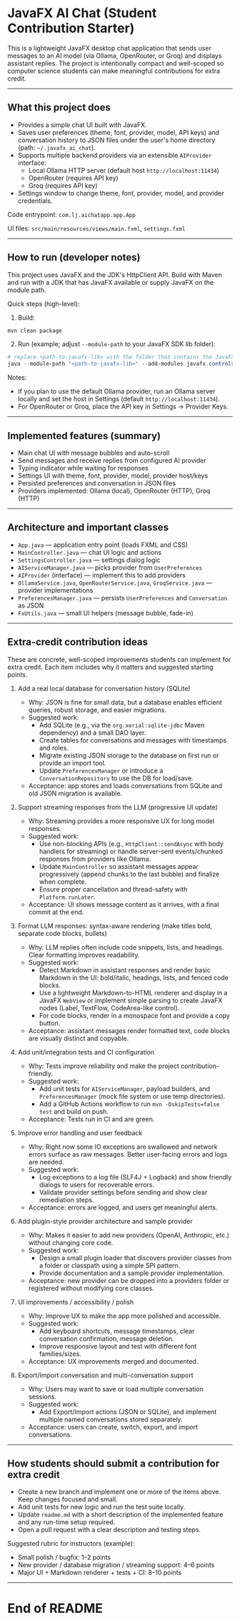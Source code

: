 # JavaFX AI Chat (Student Contribution Starter)

This is a lightweight JavaFX desktop chat application that sends user messages to an AI model (via Ollama, OpenRouter, or Groq) and displays assistant replies. The project is intentionally compact and well-scoped so computer science students can make meaningful contributions for extra credit.

---

## What this project does

- Provides a simple chat UI built with JavaFX.
- Saves user preferences (theme, font, provider, model, API keys) and conversation history to JSON files under the user's home directory (path: `~/.javafx_ai_chat`).
- Supports multiple backend providers via an extensible `AIProvider` interface:
  - Local Ollama HTTP server (default host `http://localhost:11434`)
  - OpenRouter (requires API key)
  - Groq (requires API key)
- Settings window to change theme, font, provider, model, and provider credentials.

Code entrypoint: `com.lj.aichatapp.app.App`

UI files: `src/main/resources/views/main.fxml`, `settings.fxml`

---

## How to run (developer notes)

This project uses JavaFX and the JDK's HttpClient API. Build with Maven and run with a JDK that has JavaFX available or supply JavaFX on the module path.

Quick steps (high-level):

1. Build:

```powershell
mvn clean package
```

2. Run (example; adjust `--module-path` to your JavaFX SDK lib folder):

```powershell
# replace <path-to-javafx-lib> with the folder that contains the JavaFX jars (e.g., javafx-sdk-20/lib)
java --module-path "<path-to-javafx-lib>" --add-modules javafx.controls,javafx.fxml -jar target/*.jar
```

Notes:

- If you plan to use the default Ollama provider, run an Ollama server locally and set the host in Settings (default `http://localhost:11434`).
- For OpenRouter or Groq, place the API key in Settings → Provider Keys.

---

## Implemented features (summary)

- Main chat UI with message bubbles and auto-scroll
- Send messages and receive replies from configured AI provider
- Typing indicator while waiting for responses
- Settings UI with theme, font, provider, model, provider host/keys
- Persisted preferences and conversation in JSON files
- Providers implemented: Ollama (local), OpenRouter (HTTP), Groq (HTTP)

---

## Architecture and important classes

- `App.java` — application entry point (loads FXML and CSS)
- `MainController.java` — chat UI logic and actions
- `SettingsController.java` — settings dialog logic
- `AIServiceManager.java` — picks provider from `UserPreferences`
- `AIProvider` (interface) — implement this to add providers
- `OllamaService.java`, `OpenRouterService.java`, `GroqService.java` — provider implementations
- `PreferencesManager.java` — persists `UserPreferences` and `Conversation` as JSON
- `FxUtils.java` — small UI helpers (message bubble, fade-in)

---

## Extra-credit contribution ideas

These are concrete, well-scoped improvements students can implement for extra credit. Each item includes why it matters and suggested starting points.

1. Add a real local database for conversation history (SQLite)
   - Why: JSON is fine for small data, but a database enables efficient queries, robust storage, and easier migrations.
   - Suggested work:
     - Add SQLite (e.g., via the `org.xerial:sqlite-jdbc` Maven dependency) and a small DAO layer.
     - Create tables for conversations and messages with timestamps and roles.
     - Migrate existing JSON storage to the database on first run or provide an import tool.
     - Update `PreferencesManager` or introduce a `ConversationRepository` to use the DB for load/save.
   - Acceptance: app stores and loads conversations from SQLite and old JSON migration is available.

2. Support streaming responses from the LLM (progressive UI update)
   - Why: Streaming provides a more responsive UX for long model responses.
   - Suggested work:
     - Use non-blocking APIs (e.g., `HttpClient::sendAsync` with body handlers for streaming) or handle server-sent events/chunked responses from providers like Ollama.
     - Update `MainController` so assistant messages appear progressively (append chunks to the last bubble) and finalize when complete.
     - Ensure proper cancellation and thread-safety with `Platform.runLater`.
   - Acceptance: UI shows message content as it arrives, with a final commit at the end.

3. Format LLM responses: syntax-aware rendering (make titles bold, separate code blocks, bullets)
   - Why: LLM replies often include code snippets, lists, and headings. Clear formatting improves readability.
   - Suggested work:
     - Detect Markdown in assistant responses and render basic Markdown in the UI: bold/italic, headings, lists, and fenced code blocks.
     - Use a lightweight Markdown-to-HTML renderer and display in a JavaFX `WebView` or implement simple parsing to create JavaFX nodes (Label, TextFlow, CodeArea-like control).
     - For code blocks, render in a monospace font and provide a copy button.
   - Acceptance: assistant messages render formatted text, code blocks are visually distinct and copyable.

4. Add unit/integration tests and CI configuration
   - Why: Tests improve reliability and make the project contribution-friendly.
   - Suggested work:
     - Add unit tests for `AIServiceManager`, payload builders, and `PreferencesManager` (mock file system or use temp directories).
     - Add a GitHub Actions workflow to run `mvn -DskipTests=false test` and build on push.
   - Acceptance: Tests run in CI and are green.

5. Improve error handling and user feedback
   - Why: Right now some IO exceptions are swallowed and network errors surface as raw messages. Better user-facing errors and logs are needed.
   - Suggested work:
     - Log exceptions to a log file (SLF4J + Logback) and show friendly dialogs to users for recoverable errors.
     - Validate provider settings before sending and show clear remediation steps.
   - Acceptance: errors are logged, and users get meaningful alerts.

6. Add plugin-style provider architecture and sample provider
   - Why: Makes it easier to add new providers (OpenAI, Anthropic, etc.) without changing core code.
   - Suggested work:
     - Design a small plugin loader that discovers provider classes from a folder or classpath using a simple SPI pattern.
     - Provide documentation and a sample provider implementation.
   - Acceptance: new provider can be dropped into a providers folder or registered without modifying core classes.

7. UI improvements / accessibility / polish
   - Why: Improve UX to make the app more polished and accessible.
   - Suggested work:
     - Add keyboard shortcuts, message timestamps, clear conversation confirmation, message deletion.
     - Improve responsive layout and test with different font families/sizes.
   - Acceptance: UX improvements merged and documented.

8. Export/Import conversation and multi-conversation support
   - Why: Users may want to save or load multiple conversation sessions.
   - Suggested work:
     - Add Export/Import actions (JSON or SQLite), and implement multiple named conversations stored separately.
   - Acceptance: users can create, switch, export, and import conversations.

---

## How students should submit a contribution for extra credit

- Create a new branch and implement one or more of the items above. Keep changes focused and small.
- Add unit tests for new logic and run the test suite locally.
- Update `readme.md` with a short description of the implemented feature and any run-time setup required.
- Open a pull request with a clear description and testing steps.

Suggested rubric for instructors (example):

- Small polish / bugfix: 1–2 points
- New provider / database migration / streaming support: 4–6 points
- Major UI + Markdown renderer + tests + CI: 8–10 points

---

# End of README
